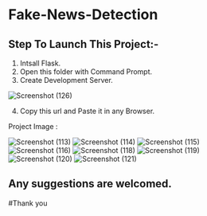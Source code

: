 # Fake-News-Detection

## Step To Launch This Project:-
1. Intsall Flask.
2. Open this folder with Command Prompt.
3. Create Development Server.

![Screenshot (126)](https://user-images.githubusercontent.com/49128498/119982965-26872200-bfdd-11eb-9bd4-bca49750803b.png)

4. Copy this url and Paste it in any Browser.

Project Image :


![Screenshot (113)](https://user-images.githubusercontent.com/49128498/119983100-56362a00-bfdd-11eb-8d3d-c5ff30d89550.png)
![Screenshot (114)](https://user-images.githubusercontent.com/49128498/119983109-59c9b100-bfdd-11eb-8679-e103eccc6710.png)
![Screenshot (115)](https://user-images.githubusercontent.com/49128498/119983120-5d5d3800-bfdd-11eb-823f-d8f77ffa7b3c.png)
![Screenshot (116)](https://user-images.githubusercontent.com/49128498/119983127-60f0bf00-bfdd-11eb-92d1-d50bc741e9d4.png)
![Screenshot (118)](https://user-images.githubusercontent.com/49128498/119983148-6817cd00-bfdd-11eb-93a8-694fdd9e21fc.png)
![Screenshot (119)](https://user-images.githubusercontent.com/49128498/119983159-6bab5400-bfdd-11eb-9728-a66f3ceb6b48.png)
![Screenshot (120)](https://user-images.githubusercontent.com/49128498/119983175-6f3edb00-bfdd-11eb-8c55-0794fe30ee3c.png)
![Screenshot (121)](https://user-images.githubusercontent.com/49128498/119983192-72d26200-bfdd-11eb-8cb3-65e0a8014523.png)


## Any suggestions are welcomed.

#Thank you
